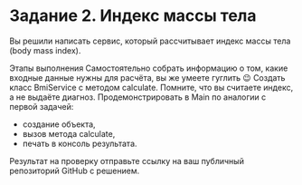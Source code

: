 # Задание 2. Индекс массы тела 
Вы решили написать сервис, который рассчитывает индекс массы тела (body mass index).

Этапы выполнения
Самостоятельно собрать информацию о том, какие входные данные нужны для расчёта, вы же умеете гуглить 😉
Создать класс BmiService с методом calculate. Помните, что вы считаете индекс, а не выдаёте диагноз.
Продемонстрировать в Main по аналогии с первой задачей:
* создание объекта,
* вызов метода calculate,
* печать в консоль результата.
  
Результат на проверку отправьте ссылку на ваш публичный репозиторий GitHub с решением.
